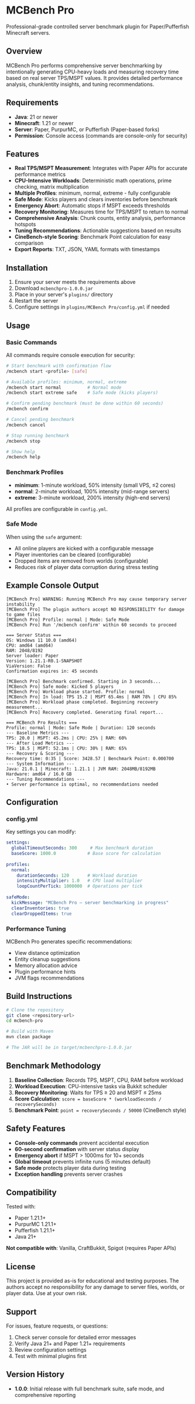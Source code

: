 # MCBench Pro

Professional-grade controlled server benchmark plugin for Paper/Pufferfish Minecraft servers.

## Overview

MCBench Pro performs comprehensive server benchmarking by intentionally generating CPU-heavy loads and measuring recovery time based on real server TPS/MSPT values. It provides detailed performance analysis, chunk/entity insights, and tuning recommendations.

## Requirements

- **Java**: 21 or newer
- **Minecraft**: 1.21 or newer  
- **Server**: Paper, PurpurMC, or Pufferfish (Paper-based forks)
- **Permission**: Console access (commands are console-only for security)

## Features

- **Real TPS/MSPT Measurement**: Integrates with Paper APIs for accurate performance metrics
- **CPU-Intensive Workloads**: Deterministic math operations, prime checking, matrix multiplication
- **Multiple Profiles**: minimum, normal, extreme - fully configurable
- **Safe Mode**: Kicks players and clears inventories before benchmark
- **Emergency Abort**: Automatic stops if MSPT exceeds thresholds
- **Recovery Monitoring**: Measures time for TPS/MSPT to return to normal
- **Comprehensive Analysis**: Chunk counts, entity analysis, performance hotspots
- **Tuning Recommendations**: Actionable suggestions based on results
- **CineBench-style Scoring**: Benchmark Point calculation for easy comparison
- **Export Reports**: TXT, JSON, YAML formats with timestamps

## Installation

1. Ensure your server meets the requirements above
2. Download `mcbenchpro-1.0.0.jar`
3. Place in your server's `plugins/` directory
4. Restart the server
5. Configure settings in `plugins/MCBench Pro/config.yml` if needed

## Usage

### Basic Commands

All commands require console execution for security:

```bash
# Start benchmark with confirmation flow
/mcbench start <profile> [safe]

# Available profiles: minimum, normal, extreme
/mcbench start normal          # Normal mode
/mcbench start extreme safe    # Safe mode (kicks players)

# Confirm pending benchmark (must be done within 60 seconds)
/mcbench confirm

# Cancel pending benchmark
/mcbench cancel

# Stop running benchmark
/mcbench stop

# Show help
/mcbench help
```

### Benchmark Profiles

- **minimum**: 1-minute workload, 50% intensity (small VPS, ≤2 cores)
- **normal**: 2-minute workload, 100% intensity (mid-range servers)  
- **extreme**: 3-minute workload, 200% intensity (high-end servers)

All profiles are configurable in `config.yml`.

### Safe Mode

When using the `safe` argument:
- All online players are kicked with a configurable message
- Player inventories can be cleared (configurable)
- Dropped items are removed from worlds (configurable)
- Reduces risk of player data corruption during stress testing

## Example Console Output

```
[MCBench Pro] WARNING: Running MCBench Pro may cause temporary server instability
[MCBench Pro] The plugin authors accept NO RESPONSIBILITY for damage to game files
[MCBench Pro] Profile: normal | Mode: Safe Mode
[MCBench Pro] Run '/mcbench confirm' within 60 seconds to proceed

=== Server Status ===
OS: Windows 11 10.0 (amd64)
CPU: amd64 (amd64)
RAM: 2048/8192
Server loader: Paper
Version: 1.21.1-R0.1-SNAPSHOT
ViaVersion: False
Confirmation expires in: 45 seconds

[MCBench Pro] Benchmark confirmed. Starting in 3 seconds...
[MCBench Pro] Safe mode: Kicked 5 players
[MCBench Pro] Workload phase started. Profile: normal
[MCBench Pro] In load: TPS 15.2 | MSPT 65.4ms | RAM 78% | CPU 85%
[MCBench Pro] Workload phase completed. Beginning recovery measurement...
[MCBench Pro] Recovery completed. Generating final report...

=== MCBench Pro Results ===
Profile: normal | Mode: Safe Mode | Duration: 120 seconds
--- Baseline Metrics ---
TPS: 20.0 | MSPT: 45.2ms | CPU: 25% | RAM: 60%
--- After Load Metrics ---  
TPS: 18.5 | MSPT: 52.1ms | CPU: 30% | RAM: 65%
--- Recovery & Scoring ---
Recovery time: 0:35 | Score: 3428.57 | Benchmark Point: 0.000700
--- System Information ---
Java: 21.0.1 | Minecraft: 1.21.1 | JVM RAM: 2048MB/8192MB
Hardware: amd64 / 16.0 GB
--- Tuning Recommendations ---
• Server performance is optimal, no recommendations needed
```

## Configuration

### config.yml

Key settings you can modify:

```yaml
settings:
  globalTimeoutSeconds: 300     # Max benchmark duration
  baseScore: 1000.0            # Base score for calculation
  
profiles:
  normal:
    durationSeconds: 120       # Workload duration
    intensityMultiplier: 1.0   # CPU load multiplier
    loopCountPerTick: 1000000  # Operations per tick
    
safeMode:
  kickMessage: "MCBench Pro — server benchmarking in progress"
  clearInventories: true
  clearDroppedItems: true
```

### Performance Tuning

MCBench Pro generates specific recommendations:
- View distance optimization
- Entity cleanup suggestions  
- Memory allocation advice
- Plugin performance hints
- JVM flags recommendations

## Build Instructions

```bash
# Clone the repository
git clone <repository-url>
cd mcbench-pro

# Build with Maven
mvn clean package

# The JAR will be in target/mcbenchpro-1.0.0.jar
```

## Benchmark Methodology

1. **Baseline Collection**: Records TPS, MSPT, CPU, RAM before workload
2. **Workload Execution**: CPU-intensive tasks via Bukkit scheduler
3. **Recovery Monitoring**: Waits for TPS ≥ 20 and MSPT ≤ 25ms
4. **Score Calculation**: `score = baseScore * (workloadSeconds / recoverySeconds)`
5. **Benchmark Point**: `point = recoverySeconds / 50000` (CineBench style)

## Safety Features

- **Console-only commands** prevent accidental execution
- **60-second confirmation** with server status display
- **Emergency abort** if MSPT > 1000ms for 10+ seconds
- **Global timeout** prevents infinite runs (5 minutes default)
- **Safe mode** protects player data during testing
- **Exception handling** prevents server crashes

## Compatibility

Tested with:
- Paper 1.21.1+
- PurpurMC 1.21.1+  
- Pufferfish 1.21.1+
- Java 21+

**Not compatible with**: Vanilla, CraftBukkit, Spigot (requires Paper APIs)

## License

This project is provided as-is for educational and testing purposes. The authors accept no responsibility for any damage to server files, worlds, or player data. Use at your own risk.

## Support

For issues, feature requests, or questions:
1. Check server console for detailed error messages
2. Verify Java 21+ and Paper 1.21+ requirements
3. Review configuration settings
4. Test with minimal plugins first

## Version History

- **1.0.0**: Initial release with full benchmark suite, safe mode, and comprehensive reporting
